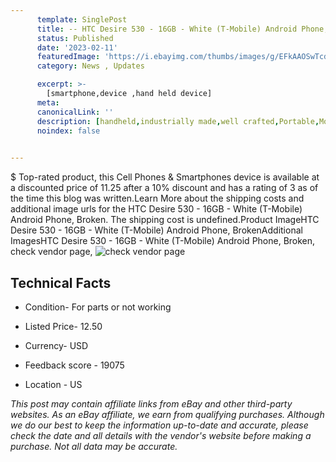 ```yaml
---
      template: SinglePost
      title: -- HTC Desire 530 - 16GB - White (T-Mobile) Android Phone, Broken
      status: Published
      date: '2023-02-11'
      featuredImage: 'https://i.ebayimg.com/thumbs/images/g/EFkAAOSwTcdfzChs/s-l225.jpg'
      category: News , Updates

      excerpt: >-
        [smartphone,device ,hand held device]
      meta:
      canonicalLink: ''
      description: [handheld,industrially made,well crafted,Portable,Mobile,Compact,Convenient,Lightweight,Maneuverable,Man-portable,Miniature,Carriable,Hand-held,Light,Holdable,Transportable,Mobile device,Pocket-sized,On-the-go,Wireless,Cordless,Compact size,Convenient size, smartphone,device ,hand held device]
      noindex: false

        
---
```

$
    Top-rated product, this Cell Phones & Smartphones device is available at a discounted price of 11.25 after a 10% discount and has a rating of 3 as of the time this blog was written.Learn More about the shipping costs and additional image urls for the HTC Desire 530 - 16GB - White (T-Mobile) Android Phone, Broken. The shipping cost is undefined.Product ImageHTC Desire 530 - 16GB - White (T-Mobile) Android Phone, BrokenAdditional ImagesHTC Desire 530 - 16GB - White (T-Mobile) Android Phone, Broken, check vendor page, ![check vendor page](https://origin-galleryplus.ebayimg.com/ws/web/194787930011_2_0_1/225x225.jpg,https://origin-galleryplus.ebayimg.com/ws/web/194787930011_3_0_1/225x225.jpg,https://origin-galleryplus.ebayimg.com/ws/web/194787930011_4_0_1/225x225.jpg,https://origin-galleryplus.ebayimg.com/ws/web/194787930011_5_0_1/225x225.jpg,https://origin-galleryplus.ebayimg.com/ws/web/194787930011_6_0_1/225x225.jpg,https://origin-galleryplus.ebayimg.com/ws/web/194787930011_7_0_1/225x225.jpg,https://origin-galleryplus.ebayimg.com/ws/web/194787930011_8_0_1/225x225.jpg)
    
    

 ## Technical Facts 



     
      

 - Condition- For parts or not working 


      

 - Listed Price- 12.50 


      

 - Currency- USD 


      

 - Feedback score - 19075 


      

 - Location - US 


      
      

 *_This post may contain affiliate links from eBay and other third-party websites. As an eBay affiliate, we earn from qualifying purchases. Although we do our best to keep the information up-to-date and accurate, please check the date and all details with the vendor's website before making a purchase. Not all data may be accurate._*



    
    
    
    
    
